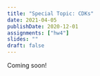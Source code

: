 ```yaml
---
title: "Special Topic: CDKs"
date: 2021-04-05
publishDate: 2020-12-01
assignments: ["hw4"]
slides: ""
draft: false
---
```


Coming soon!
